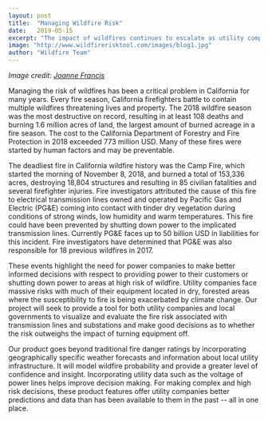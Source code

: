 ```yaml
---
layout: post
title:  "Managing Wildfire Risk"
date:   2019-05-15
excerpt: "The impact of wildfires continues to escalate as utility companies struggle to manage risk."
image: "http://www.wildfirerisktool.com/images/blog1.jpg"
author: "Wildfire Team"
---
```


_Image credit: [Joanne Francis](https://unsplash.com/photos/S9NQnIV4zOI)_

Managing the risk of wildfires has been a critical problem in California for many years. Every fire season, California firefighters battle to contain multiple wildfires threatening lives and property. The 2018 wildfire season was the most destructive on record, resulting in at least 108 deaths and burning 1.6 million acres of land, the largest amount of burned acreage in a fire season. The cost to the California Department of Forestry and Fire Protection in 2018 exceeded 773 million USD. Many of these fires were started by human factors and may be preventable. 

The deadliest fire in California wildfire history was the Camp Fire, which started the morning of November 8, 2018, and burned a total of 153,336 acres, destroying 18,804 structures and resulting in 85 civilian fatalities and several firefighter injuries. Fire investigators attributed the cause of this fire to electrical transmission lines owned and operated by Pacific Gas and Electric (PG&E) coming into contact with tinder dry vegetation during conditions of strong winds, low humidity and warm temperatures. This fire could have been prevented by shutting down power to the implicated transmission lines. Currently PG&E faces up to 50 billion USD in liabilities for this incident. Fire investigators have determined that PG&E was also responsible for 18 previous wildfires in 2017. 

These events highlight the need for power companies to make better informed decisions with respect to providing power to their customers or shutting down power to areas at high risk of wildfire. Utility companies face massive risks with much of their equipment located in dry, forested areas where the susceptibility to fire is being exacerbated by climate change. Our project will seek to provide a tool for both utility companies and local governments to visualize and evaluate the fire risk associated with transmission lines and substations and make good decisions as to whether the risk outweighs the impact of turning equipment off.

Our product goes beyond traditional fire danger ratings by incorporating geographically specific weather forecasts and information about local utility infrastructure. It will model wildfire probability and provide a greater level of confidence and insight. Incorporating utility data such as the voltage of power lines helps improve decision making.  For making complex and high risk decisions, these product features offer utility companies better predictions and data than has been available to them in the past -- all in one place.
